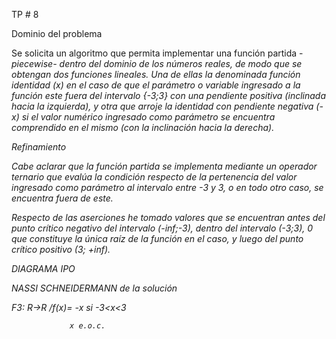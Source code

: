 TP # 8

Dominio del problema

Se solicita un algoritmo que permita implementar una función partida -<i>piecewise<i>- dentro del dominio de los números reales, 
de modo que se obtengan dos funciones lineales. Una de ellas la denominada función identidad (<i>x<i>) en el caso de que el parámetro o
variable ingresado a la función este fuera del intervalo {-3;3} con una pendiente positiva (<i>inclinada<i> hacia la izquierda), y 
otra que arroje la identidad con pendiente negativa (<i>-x<i>) si el valor numérico ingresado como parámetro se encuentra comprendido en 
el mismo (con la inclinación hacia la derecha).

Refinamiento

Cabe aclarar que la función partida se implementa mediante un operador ternario que evalúa la condición respecto de la pertenencia del valor ingresado como parámetro al intervalo entre -3 y 3, o <i>en todo otro caso<i>, se encuentra fuera de este.

Respecto de las aserciones he tomado valores que se encuentran antes del punto crítico negativo del intervalo (-inf;-3), dentro del intervalo (-3;3), 0 que constituye la única raíz de la función en el caso, y luego del punto crítico positivo (3; +inf).

DIAGRAMA IPO

NASSI SCHNEIDERMANN de la solución

F3: R->R /f(x)= -x si -3<x<3

                 x e.o.c.
